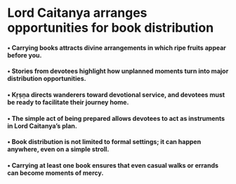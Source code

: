 # Lord Caitanya arranges opportunities for book distribution

#### • Carrying books attracts divine arrangements in which ripe fruits appear before you. 

#### • Stories from devotees highlight how unplanned moments turn into major distribution opportunities.

#### • Kṛṣṇa directs wanderers toward devotional service, and devotees must be ready to facilitate their journey home.

#### • The simple act of being prepared allows devotees to act as instruments in Lord Caitanya’s plan.

#### • Book distribution is not limited to formal settings; it can happen anywhere, even on a simple stroll.

#### • Carrying at least one book ensures that even casual walks or errands can become moments of mercy.
